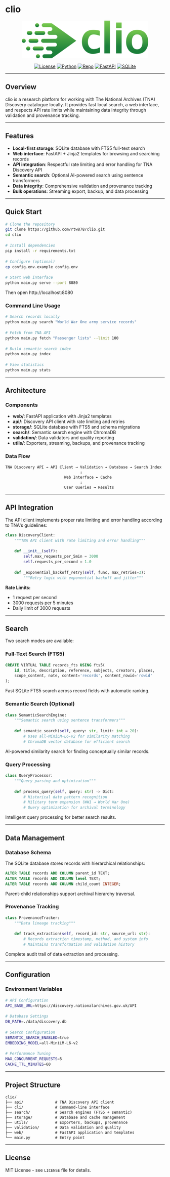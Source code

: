 # clio

<p align="center">
  <img src=".github/assets/logo.svg" alt="clio - National Archives Research Platform" width="400">
</p>

<p align="center">
  <a href="LICENSE"><img src="https://img.shields.io/badge/License-MIT-green" alt="License"></a>
  <a href="https://www.python.org/"><img src="https://img.shields.io/badge/Python-3.8%2B-3776AB" alt="Python"></a>
  <a href="https://github.com/rtw878/clio"><img src="https://img.shields.io/badge/GitHub-rtw878%2Fclio-black" alt="Repo"></a>
  <a href="https://fastapi.tiangolo.com/"><img src="https://img.shields.io/badge/FastAPI-0.104+-009688" alt="FastAPI"></a>
  <a href="https://www.sqlite.org/"><img src="https://img.shields.io/badge/SQLite-3.45+-003B57" alt="SQLite"></a>
</p>

---

## Overview

clio is a research platform for working with The National Archives (TNA) Discovery catalogue locally. It provides fast local search, a web interface, and respects API rate limits while maintaining data integrity through validation and provenance tracking.

---

## Features

- **Local-first storage**: SQLite database with FTS5 full-text search
- **Web interface**: FastAPI + Jinja2 templates for browsing and searching records
- **API integration**: Respectful rate limiting and error handling for TNA Discovery API
- **Semantic search**: Optional AI-powered search using sentence transformers
- **Data integrity**: Comprehensive validation and provenance tracking
- **Bulk operations**: Streaming export, backup, and data processing

---

## Quick Start

```bash
# Clone the repository
git clone https://github.com/rtw878/clio.git
cd clio

# Install dependencies
pip install -r requirements.txt

# Configure (optional)
cp config.env.example config.env

# Start web interface
python main.py serve --port 8080
```

Then open http://localhost:8080

### Command Line Usage

```bash
# Search records locally
python main.py search "World War One army service records"

# Fetch from TNA API
python main.py fetch "Passenger lists" --limit 100

# Build semantic search index
python main.py index

# View statistics
python main.py stats
```

---

## Architecture

### Components

- **web/**: FastAPI application with Jinja2 templates
- **api/**: Discovery API client with rate limiting and retries
- **storage/**: SQLite database with FTS5 and schema migrations
- **search/**: Semantic search engine with ChromaDB
- **validation/**: Data validators and quality reporting
- **utils/**: Exporters, streaming, backups, and provenance tracking

### Data Flow

```
TNA Discovery API → API Client → Validation → Database → Search Index
                                 ↓
                          Web Interface ← Cache
                                 ↓
                          User Queries → Results
```

---

## API Integration

The API client implements proper rate limiting and error handling according to TNA's guidelines:

```python
class DiscoveryClient:
    """TNA API client with rate limiting and error handling"""
    
    def __init__(self):
        self.max_requests_per_5min = 3000
        self.requests_per_second = 1.0
        
    def _exponential_backoff_retry(self, func, max_retries=3):
        """Retry logic with exponential backoff and jitter"""
```

**Rate Limits:**
- 1 request per second
- 3000 requests per 5 minutes
- Daily limit of 3000 requests

---

## Search

Two search modes are available:

### Full-Text Search (FTS5)

```sql
CREATE VIRTUAL TABLE records_fts USING fts5(
    id, title, description, reference, subjects, creators, places,
    scope_content, note, content='records', content_rowid='rowid'
);
```

Fast SQLite FTS5 search across record fields with automatic ranking.

### Semantic Search (Optional)

```python
class SemanticSearchEngine:
    """Semantic search using sentence transformers"""
    
    def semantic_search(self, query: str, limit: int = 20):
        # Uses all-MiniLM-L6-v2 for similarity matching
        # ChromaDB vector database for efficient search
```

AI-powered similarity search for finding conceptually similar records.

### Query Processing

```python
class QueryProcessor:
    """Query parsing and optimization"""
    
    def process_query(self, query: str) -> Dict:
        # Historical date pattern recognition
        # Military term expansion (WW1 → World War One)
        # Query optimization for archival terminology
```

Intelligent query processing for better search results.

---

## Data Management

### Database Schema

The SQLite database stores records with hierarchical relationships:

```sql
ALTER TABLE records ADD COLUMN parent_id TEXT;
ALTER TABLE records ADD COLUMN level TEXT;
ALTER TABLE records ADD COLUMN child_count INTEGER;
```

Parent-child relationships support archival hierarchy traversal.

### Provenance Tracking

```python
class ProvenanceTracker:
    """Data lineage tracking"""
    
    def track_extraction(self, record_id: str, source_url: str):
        # Records extraction timestamp, method, and system info
        # Maintains transformation and validation history
```

Complete audit trail of data extraction and processing.

---

## Configuration

### Environment Variables

```bash
# API Configuration
API_BASE_URL=https://discovery.nationalarchives.gov.uk/API

# Database Settings
DB_PATH=./data/discovery.db

# Search Configuration
SEMANTIC_SEARCH_ENABLED=true
EMBEDDING_MODEL=all-MiniLM-L6-v2

# Performance Tuning
MAX_CONCURRENT_REQUESTS=5
CACHE_TTL_MINUTES=60
```

---

## Project Structure

```
clio/
├── api/              # TNA Discovery API client
├── cli/              # Command-line interface
├── search/           # Search engines (FTS5 + semantic)
├── storage/          # Database and cache management
├── utils/            # Exporters, backups, provenance
├── validation/       # Data validation and quality
├── web/              # FastAPI application and templates
└── main.py           # Entry point
```

---

## License

MIT License - see `LICENSE` file for details.
